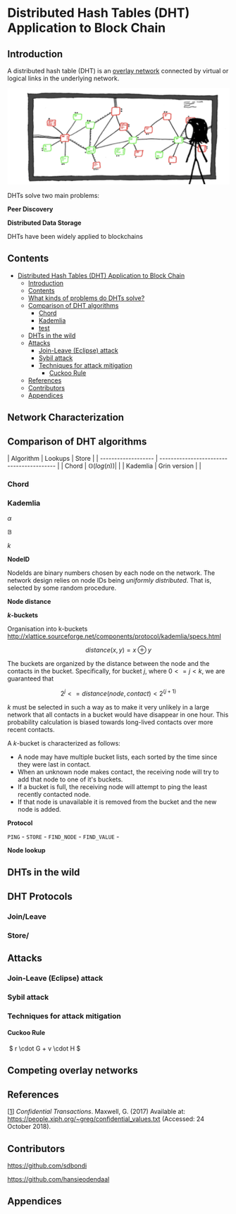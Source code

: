 # Distributed Hash Tables (DHT) Application to Block Chain

## Introduction

A distributed hash table (DHT) is an [overlay network](https://www.wikiwand.com/en/Overlay_network) connected by virtual
or logical links in the underlying network. 

![XKCD-Network](./assets/xkcd-network.png)

DHTs solve two main problems:

**Peer Discovery**



**Distributed Data Storage**


DHTs have been widely applied to blockchains

## Contents

- [Distributed Hash Tables (DHT) Application to Block Chain](#distributed-hash-tables--dht--application-to-block-chain)
  * [Introduction](#introduction)
  * [Contents](#contents)
  * [What kinds of problems do DHTs solve?](#what-kinds-of-problems-do-dhts-solve-)
  * [Comparison of DHT algorithms](#comparison-of-dht-algorithms)
    + [Chord](#chord)
    + [Kademlia](#kademlia)
    + [test](#test)
  * [DHTs in the wild](#dhts-in-the-wild)
  * [Attacks](#attacks)
    + [Join-Leave (Eclipse) attack](#join-leave--eclipse--attack)
    + [Sybil attack](#sybil-attack)
    + [Techniques for attack mitigation](#techniques-for-attack-mitigation)
      - [Cuckoo Rule](#cuckoo-rule)
  * [References](#references)
  * [Contributors](#contributors)
  * [Appendices](#appendices)
  
## Network Characterization



## Comparison of DHT algorithms

| Algorithm           | Lookups            | Store                |
| ------------------- | ----------------------------------------- |
| Chord               | $\mathbb O(log(n))$|                      |
| Kademlia            | Grin version       |                      |

### Chord


### Kademlia

$\alpha$

$\mathbb B$

$k$

**NodeID**

NodeIds are binary numbers chosen by each node on the network. The network design relies on node IDs being 
*uniformly distributed*. That is, selected by some random procedure.

**Node distance**

**$k$-buckets**

Organisation into k-buckets
http://xlattice.sourceforge.net/components/protocol/kademlia/specs.html

  $$ distance(x, y) = x \oplus y$$
  
The buckets are organized by the distance between the node and the contacts in the bucket.
Specifically, for bucket $j$, where $0 <= j < k$, we are guaranteed that

   $$ 2^j <= distance(node, contact) < 2^{(j+1)} $$
   
$k$ must be selected in such a way as to make it very unlikely in a large network that all contacts in a bucket
would have disappear in one hour. This probability calculation is biased towards long-lived contacts over more
recent contacts.

A $k$-bucket is characterized as follows:

- A node may have multiple bucket lists, each sorted by the time since they were last in contact.
- When an unknown node makes contact, the receiving node will try to add that node to one of it's buckets.
- If a bucket is full, the receiving node will attempt to ping the least recently contacted node.
- If that node is unavailable it is removed from the bucket and the new node is added.

**Protocol**

`PING` -
`STORE` -
`FIND_NODE` -
`FIND_VALUE` -

**Node lookup**



## DHTs in the wild

## DHT Protocols

### Join/Leave

### Store/

## Attacks

### Join-Leave (Eclipse) attack

### Sybil attack

### Techniques for attack mitigation

#### Cuckoo Rule

​	$ r \cdot G + v \cdot H ​$

## Competing overlay networks

## References

[[1]] *Confidential Transactions*. Maxwell, G. (2017)  Available at: https://people.xiph.org/~greg/confidential_values.txt (Accessed: 24 October 2018).

[1]: http://xlattice.sourceforge.net/components/protocol/kademlia/specs.html
"Original confidential transaction paper"

## Contributors

https://github.com/sdbondi

https://github.com/hansieodendaal

## Appendices

